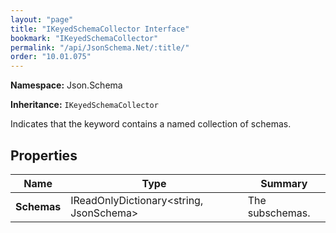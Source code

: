 ```yaml
---
layout: "page"
title: "IKeyedSchemaCollector Interface"
bookmark: "IKeyedSchemaCollector"
permalink: "/api/JsonSchema.Net/:title/"
order: "10.01.075"
---
```

**Namespace:** Json.Schema

**Inheritance:**
`IKeyedSchemaCollector`

Indicates that the keyword contains a named collection of schemas.

## Properties

| Name | Type | Summary |
|---|---|---|
| **Schemas** | IReadOnlyDictionary\<string, JsonSchema\> | The subschemas. |


